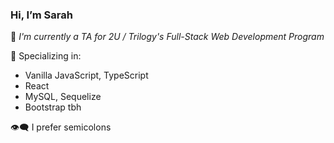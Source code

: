 ### Hi, I’m Sarah ###

🌼 *I'm currently a TA for 2U / Trilogy's Full-Stack Web Development Program*

🤍 Specializing in:
  - Vanilla JavaScript, TypeScript
  - React
  - MySQL, Sequelize
  - Bootstrap tbh
  
 👁‍🗨 I prefer semicolons

<!---
SJROHRXD/SJROHRXD is a ✨ special ✨ repository because its `README.md` (this file) appears on your GitHub profile.
You can click the Preview link to take a look at your changes.
--->
